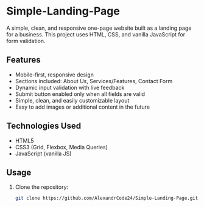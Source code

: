 # Simple-Landing-Page

A simple, clean, and responsive one-page website built as a landing page for a business. This project uses HTML, CSS, and vanilla JavaScript for form validation.

## Features

- Mobile-first, responsive design
- Sections included: About Us, Services/Features, Contact Form
- Dynamic input validation with live feedback
- Submit button enabled only when all fields are valid
- Simple, clean, and easily customizable layout
- Easy to add images or additional content in the future

## Technologies Used

- HTML5
- CSS3 (Grid, Flexbox, Media Queries)
- JavaScript (vanilla JS)

## Usage

1. Clone the repository:
   ```bash
   git clone https://github.com/AlexandrCode24/Simple-Landing-Page.git

